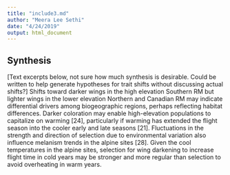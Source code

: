```yaml
---
title: "include3.md"
author: "Meera Lee Sethi"
date: "4/24/2019"
output: html_document
---
```


## Synthesis
[Text excerpts below, not sure how much synthesis is desirable. Could be written to help generate hypotheses for trait shifts without discussing actual shifts?]
Shifts toward darker wings in the high elevation Southern RM but lighter wings in the lower elevation Northern and Canadian RM may indicate differential drivers among biogeographic regions, perhaps reflecting habitat differences. Darker coloration may enable high-elevation populations to capitalize on warming [24], particularly if warming has extended the flight season into the cooler early and late seasons [21]. Fluctuations in the strength and direction of selection due to environmental variation also influence melanism trends in the alpine sites [28]. Given the cool temperatures in the alpine sites, selection for wing darkening to increase flight time in cold years may be stronger and more regular than selection to avoid overheating in warm years. 

